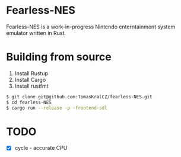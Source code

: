 # Fearless-NES
Fearless-NES is a work-in-progress Nintendo enterntainment system emulator written in Rust.

# Building from source
1. Install Rustup
2. Install Cargo
3. Install rustfmt

```sh
$ git clone git@github.com:TomasKralCZ/fearless-NES.git
$ cd fearless-NES
$ cargo run --release -p -frontend-sdl
```

# TODO
- [x] cycle - accurate CPU